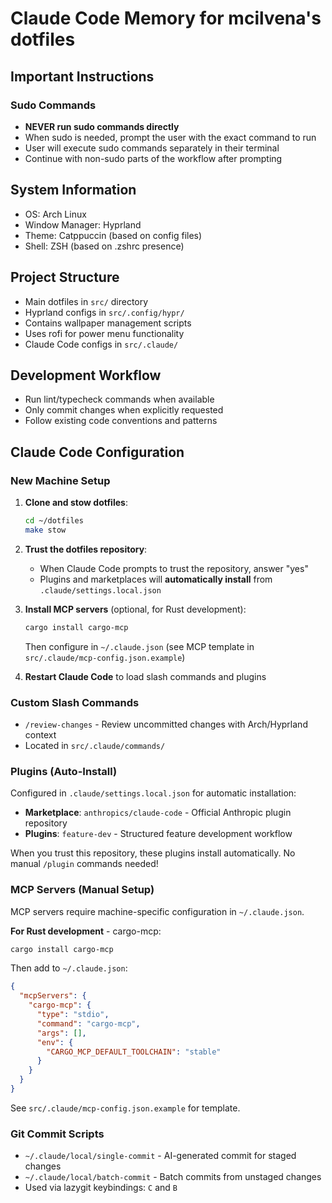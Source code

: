 # Claude Code Memory for mcilvena's dotfiles

## Important Instructions

### Sudo Commands
- **NEVER run sudo commands directly**
- When sudo is needed, prompt the user with the exact command to run
- User will execute sudo commands separately in their terminal
- Continue with non-sudo parts of the workflow after prompting

## System Information
- OS: Arch Linux
- Window Manager: Hyprland
- Theme: Catppuccin (based on config files)
- Shell: ZSH (based on .zshrc presence)

## Project Structure
- Main dotfiles in `src/` directory
- Hyprland configs in `src/.config/hypr/`
- Contains wallpaper management scripts
- Uses rofi for power menu functionality
- Claude Code configs in `src/.claude/`

## Development Workflow
- Run lint/typecheck commands when available
- Only commit changes when explicitly requested
- Follow existing code conventions and patterns

## Claude Code Configuration

### New Machine Setup

1. **Clone and stow dotfiles**:
   ```bash
   cd ~/dotfiles
   make stow
   ```

2. **Trust the dotfiles repository**:
   - When Claude Code prompts to trust the repository, answer "yes"
   - Plugins and marketplaces will **automatically install** from `.claude/settings.local.json`

3. **Install MCP servers** (optional, for Rust development):
   ```bash
   cargo install cargo-mcp
   ```

   Then configure in `~/.claude.json` (see MCP template in `src/.claude/mcp-config.json.example`)

4. **Restart Claude Code** to load slash commands and plugins

### Custom Slash Commands
- `/review-changes` - Review uncommitted changes with Arch/Hyprland context
- Located in `src/.claude/commands/`

### Plugins (Auto-Install)
Configured in `.claude/settings.local.json` for automatic installation:
- **Marketplace**: `anthropics/claude-code` - Official Anthropic plugin repository
- **Plugins**: `feature-dev` - Structured feature development workflow

When you trust this repository, these plugins install automatically. No manual `/plugin` commands needed!

### MCP Servers (Manual Setup)
MCP servers require machine-specific configuration in `~/.claude.json`.

**For Rust development** - cargo-mcp:
```bash
cargo install cargo-mcp
```

Then add to `~/.claude.json`:
```json
{
  "mcpServers": {
    "cargo-mcp": {
      "type": "stdio",
      "command": "cargo-mcp",
      "args": [],
      "env": {
        "CARGO_MCP_DEFAULT_TOOLCHAIN": "stable"
      }
    }
  }
}
```

See `src/.claude/mcp-config.json.example` for template.

### Git Commit Scripts
- `~/.claude/local/single-commit` - AI-generated commit for staged changes
- `~/.claude/local/batch-commit` - Batch commits from unstaged changes
- Used via lazygit keybindings: `C` and `B`